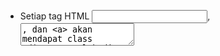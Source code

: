 - Setiap tag HTML <input>, <textarea>, dan <a> akan mendapat class "dirty" setelah di-klik
- Jika input field memiliki value/nilai, input tsb akan mendapatkan class "valued"
- Dropdown-content memiliki default width sesuai dengan parent element. untuk override bisa inject css apda element html-nya